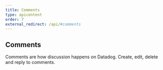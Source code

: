 ```yaml
---
title: Comments
type: apicontent
order: 7
external_redirect: /api/#comments
---
```

## Comments

Comments are how discussion happens on Datadog. Create, edit, delete and reply to comments.
